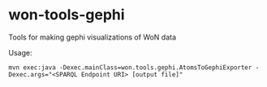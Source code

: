 # won-tools-gephi
Tools for making gephi visualizations of WoN data

Usage:
```
mvn exec:java -Dexec.mainClass=won.tools.gephi.AtomsToGephiExporter -Dexec.args="<SPARQL Endpoint URI> [output file]"
```
